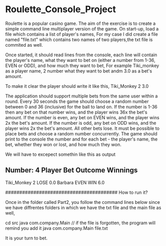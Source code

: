 # Roulette_Console_Project

Roulette is a popular casino game. The aim of the exercise is to create a simple command line multiplayer version of the game.
On start-up, load a file which contains a list of player's names, For my case I did create a file named "file.txt" which contains two names of two players,the txt file is commited as well.

Once started, it should read lines from the console, each line will contain the player's name, what they want to bet on (either a number from 1-36, EVEN or ODD), and how much they want to bet, For example Tiki_monkey as a player name, 2 number what they want to bet andm 3.0 as a bet's amount.

To make it clear the player should write it like this, Tiki_Monkey 2 3.0

The application should support multiple bets from the same user within a round.
Every 30 seconds the game should choose a random number between 0 and 36 (inclusive) for the ball to land on.
If the number is 1-36 then any bet on that number wins, and the player wins 36x the bet's amount.
If the number is even, any bet on EVEN wins, and the player wins 2x the bet's amount.
If the number is odd, any bet on ODD wins, and the player wins 2x the bet's amount.
All other bets lose.
It must be possible to place bets and choose a random number concurrently.
The game should print to the console the number and for each bet - the player's name, the bet, whether they won or lost, and how much they won.

We will have to excepect somethin like this as output

Number: 4
Player Bet Outcome Winnings
---
Tiki_Monkey 2 LOSE 0.0
Barbara EVEN  WIN  6.0


########################################
How to run it?

Once in the folder called Part2, you follow the command lines below since we have diffrentes folders in which we have the txt file and the main file as well,

cd src
java com.company.Main // if the file is forgotten, the program will remind you add it
java com.company.Main file.txt

It is your turn to bet.
